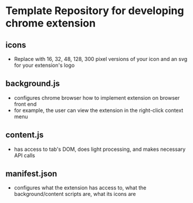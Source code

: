 # Template Repository for developing chrome extension

## icons
- Replace with 16, 32, 48, 128, 300 pixel versions of your icon and an svg for your extension's logo

## background.js
- configures chrome browser how to implement extension on browser front end
- for example, the user can view the extension in the right-click context menu

## content.js
- has access to tab's DOM, does light processing, and makes necessary API calls

## manifest.json
- configures what the extension has access to, what the background/content scripts are, what its icons are